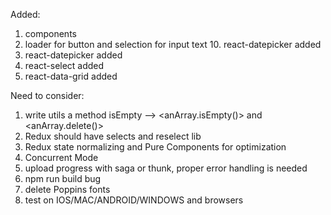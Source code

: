 Added:

1. components
2. loader for button and selection for input text 10. react-datepicker added
3. react-datepicker added
4. react-select added
5. react-data-grid added

Need to consider:

1. write utils a method isEmpty --> <anArray.isEmpty()> and <anArray.delete()>
2. Redux should have selects and reselect lib
3. Redux state normalizing and Pure Components for optimization
4. Concurrent Mode
5. upload progress with saga or thunk, proper error handling is needed
6. npm run build bug
7. delete Poppins fonts
8. test on IOS/MAC/ANDROID/WINDOWS and browsers
